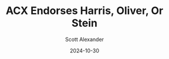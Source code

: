 ---
layout: podcast
title: "ACX Endorses Harris, Oliver, Or Stein"
author: Scott Alexander
description: https://www.astralcodexten.com/p/acx-endorses-harris-oliver-or-stein
date: 2024-10-30
length: 5420953
duration: 1355
guid: acx-endorses-harris-oliver-or-stein
---